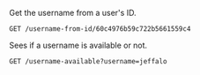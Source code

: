 Get the username from a user's ID.

`GET /username-from-id/60c4976b59c722b5661559c4`

Sees if a username is available or not.

`GET /username-available?username=jeffalo`
